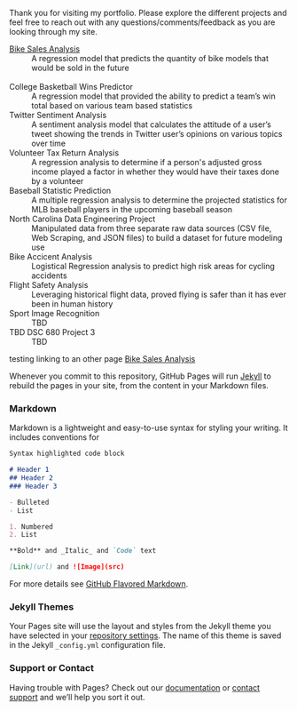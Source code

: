 Thank you for visiting my portfolio. Please explore the different projects and feel free to reach out with any questions/comments/feedback as you are looking through my site.

<dl>
  <dt><a href = "https://kwwaite1129.github.io/Example-Project-Work/bike_sales.md">Bike Sales Analysis</a></dt>
  <dd>A regression model that predicts the quantity of bike models that would be sold in the future</dd>
  <br>
  <dt>College Basketball Wins Predictor</dt>
  <dd>A regression model that provided the ability to predict a team’s win total based on various team based statistics</dd>
  <dt>Twitter Sentiment Analysis</dt>
  <dd>A sentiment analysis model that calculates the attitude of a user’s tweet showing the trends in Twitter user’s opinions on various topics over time</dd>
  <dt>Volunteer Tax Return Analysis</dt>
  <dd>A regression analysis to determine if a person's adjusted gross income played a factor in whether they would have their taxes done by a volunteer</dd>
  <dt>Baseball Statistic Prediction</dt>
  <dd>A multiple regression analysis to determine the projected statistics for MLB baseball players in the upcoming baseball season</dd>
  <dt>North Carolina Data Engineering Project</dt>
  <dd>Manipulated data from three separate raw data sources (CSV file, Web Scraping, and JSON files) to build a dataset for future modeling use</dd>
  <dt>Bike Accicent Analysis</dt>
  <dd>Logistical Regression analysis to predict high risk areas for cycling accidents</dd>
  <dt>Flight Safety Analysis</dt>
  <dd>Leveraging historical flight data, proved flying is safer than it has ever been in human history</dd>
  <dt>Sport Image Recognition</dt>
  <dd>TBD</dd>
  <dt>TBD DSC 680 Project 3</dt>
  <dd>TBD</dd>
</dl>


testing linking to an other page [Bike Sales Analysis](https://kwwaite1129.github.io/Example-Project-Work/bike_sales.md)

Whenever you commit to this repository, GitHub Pages will run [Jekyll](https://jekyllrb.com/) to rebuild the pages in your site, from the content in your Markdown files.

### Markdown

Markdown is a lightweight and easy-to-use syntax for styling your writing. It includes conventions for

```markdown
Syntax highlighted code block

# Header 1
## Header 2
### Header 3

- Bulleted
- List

1. Numbered
2. List

**Bold** and _Italic_ and `Code` text

[Link](url) and ![Image](src)
```

For more details see [GitHub Flavored Markdown](https://guides.github.com/features/mastering-markdown/).

### Jekyll Themes

Your Pages site will use the layout and styles from the Jekyll theme you have selected in your [repository settings](https://github.com/kwwaite1129/Example-Project-Work/settings/pages). The name of this theme is saved in the Jekyll `_config.yml` configuration file.

### Support or Contact

Having trouble with Pages? Check out our [documentation](https://docs.github.com/categories/github-pages-basics/) or [contact support](https://support.github.com/contact) and we’ll help you sort it out.
